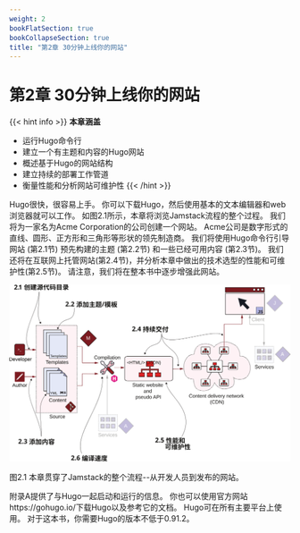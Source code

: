 ```yaml
---
weight: 2
bookFlatSection: true
bookCollapseSection: true
title: "第2章 30分钟上线你的网站"
---
```


# 第2章 30分钟上线你的网站

{{< hint info >}}
**本章涵盖**
- 运行Hugo命令行
- 建立一个有主题和内容的Hugo网站
- 概述基于Hugo的网站结构
- 建立持续的部署工作管道
- 衡量性能和分析网站可维护性
  {{< /hint >}}

Hugo很快，很容易上手。 你可以下载Hugo，然后使用基本的文本编辑器和web浏览器就可以工作。 如图2.1所示，本章将浏览Jamstack流程的整个过程。 我们将为一家名为Acme Corporation的公司创建一个网站。 Acme公司是数字形式的直线、圆形、正方形和三角形等形状的领先制造商。 我们将使用Hugo命令行引导网站 (第2.1节) 预先构建的主题 (第2.2节) 和一些已经可用内容 (第2.3节)。 我们还将在互联网上托管网站(第2.4节)，并分析本章中做出的技术选型的性能和可维护性(第2.5节)。 请注意，我们将在整本书中逐步增强此网站。

![Figure 2.1](Figure2.1.svg)

图2.1 本章贯穿了Jamstack的整个流程--从开发人员到发布的网站。

附录A提供了与Hugo一起启动和运行的信息。 你也可以使用官方网站https://gohugo.io/下载Hugo以及参考它的文档。 Hugo可在所有主要平台上使用。 对于这本书，你需要Hugo的版本不低于0.91.2。
